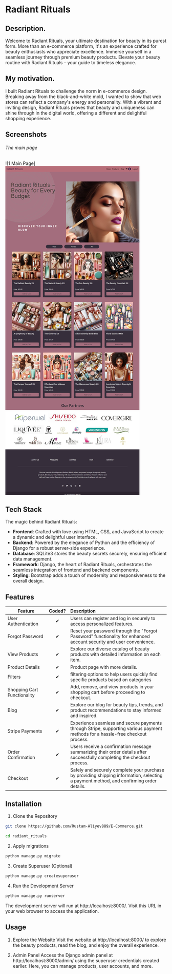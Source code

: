 # Radiant Rituals
## Description.
Welcome to Radiant Rituals, your ultimate destination for beauty in its purest form. More than an e-commerce platform, it's an experience crafted for beauty enthusiasts who appreciate excellence. Immerse yourself in a seamless journey through premium beauty products. Elevate your beauty routine with Radiant Rituals – your guide to timeless elegance.

## My motivation.
I built Radiant Rituals to challenge the norm in e-commerce design. Breaking away from the black-and-white mold, I wanted to show that web stores can reflect a company's energy and personality. With a vibrant and inviting design, Radiant Rituals proves that beauty and uniqueness can shine through in the digital world, offering a different and delightful shopping experience.

## Screenshots
###### The main page

![1 Main Page]<img src="/products/static/images/scr_shots/src_mp.jpeg">

    

## Tech Stack

The magic behind Radiant Rituals:

* **Frontend**: Crafted with love using HTML, CSS, and JavaScript to create a dynamic and delightful user interface.
* **Backend**: Powered by the elegance of Python and the efficiency of Django for a robust server-side experience.
* **Database**: SQLite3 stores the beauty secrets securely, ensuring efficient data management.
* **Framework**: Django, the heart of Radiant Rituals, orchestrates the seamless integration of frontend and backend components.
* **Styling**: Bootstrap adds a touch of modernity and responsiveness to the overall design.

## Features

| Feature  |  Coded?       | Description  |
|----------|:-------------:|:-------------|
| User Authentication | &#10004; | Users can register and log in securely to access personalized features.|
| Forgot Password | &#10004; | Reset your password through the "Forgot Password" functionality for enhanced account security and user convenience. |
| View Products | &#10004; | Explore our diverse catalog of beauty products with detailed information on each item. |
| Product Details | &#10004; | Product page with more details. |
|  Filters | &#10004; | filtering options to help users quickly find specific products based on categories |
| Shopping Cart Functionality | &#10004; | Add, remove, and view products in your shopping cart before proceeding to checkout. |
| Blog | &#10004; | Explore our blog for beauty tips, trends, and product recommendations to stay informed and inspired. |
| Stripe Payments | &#10004; | Experience seamless and secure payments through Stripe, supporting various payment methods for a hassle-free checkout process.|
|  Order Confirmation | &#10004; | Users receive a confirmation message summarizing their order details after successfully completing the checkout process. |
| Checkout | &#10004; | Safely and securely complete your purchase by providing shipping information, selecting a payment method, and confirming order details. |

## Installation

1. Clone the Repository

```sh
git clone https://github.com/Rustam-Aliyev889/E-Commerce.git
```

```sh
cd radiant_rituals
```

2. Apply migrations

```sh
python manage.py migrate
```

 3. Create Superuser (Optional)

```sh
python manage.py createsuperuser
```

4. Run the Development Server

```sh
python manage.py runserver
```
The development server will run at http://localhost:8000/. Visit this URL in your web browser to access the application.

## Usage
1. Explore the Website
Visit the website at http://localhost:8000/ to explore the beauty products, read the blog, and enjoy the overall experience.

2. Admin Panel
Access the Django admin panel at http://localhost:8000/admin/ using the superuser credentials created earlier. Here, you can manage products, user accounts, and more.

